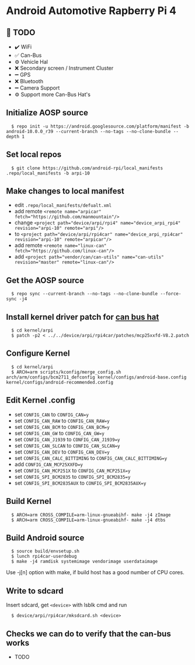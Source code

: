 # Android Automotive Rapberry Pi 4 

## 📝 TODO
  * ✔️ WiFi
  * ✅ Can-Bus
  * ⚙️ Vehicle Hal
  * ❌ Secondary screen / Instrument Cluster 
  * ➖ GPS
  * ❌ Bluetooth
  * ➖ Camera Support
  * ⚙️ Support more Can-Bus Hat's

## Initialize AOSP source
```
  $ repo init -u https://android.googlesource.com/platform/manifest -b android-10.0.0_r39 --current-branch --no-tags --no-clone-bundle --depth 1
```
## Set local repos
```
  $ git clone https://github.com/android-rpi/local_manifests .repo/local_manifests -b arpi-10
```

## Make changes to local manifest
  * edit `.repo/local_manifests/defualt.xml`
  * add remote `<remote name="arpicar" fetch="https://github.com/manmountain"/>`
  * change `<project path="device/arpi/rpi4" name="device_arpi_rpi4" revision="arpi-10" remote="arpi"/>`
  * to `<project path="device/arpi/rpi4car" name="device_arpi_rpi4car" revision="arpi-10" remote="arpicar"/>`
  * add remote `<remote name="linux-can" fetch="https://github.com/linux-can"/>`
  * add `<project path="vendor/can/can-utils" name="can-utils" revision="master" remote="linux-can"/>`

## Get the AOSP source 
```
  $ repo sync --current-branch --no-tags --no-clone-bundle --force-sync -j4
```

## Install kernel driver patch for [can bus hat](https://www.seeedstudio.com/2-Channel-CAN-BUS-FD-Shield-for-Raspberry-Pi-p-4072.html)
```
  $ cd kernel/arpi
  $ patch -p2 < ../../device/arpi/rpi4car/patches/mcp25xxfd-V8.2.patch
```

## Configure Kernel
```
  $ cd kernel/arpi
  $ ARCH=arm scripts/kconfig/merge_config.sh arch/arm/configs/bcm2711_defconfig kernel/configs/android-base.config kernel/configs/android-recommended.config
```

## Edit Kernel .config
  * set `CONFIG_CAN` to `CONFIG_CAN=y`
  * set `CONFIG_CAN_RAW` to `CONFIG_CAN_RAW=y`
  * set `CONFIG_CAN_BCM` to `CONFIG_CAN_BCM=y`
  * set `CONFIG_CAN_GW` to `CONFIG_CAN_GW=y`
  * set `CONFIG_CAN_J1939` to `CONFIG_CAN_J1939=y`
  * set `CONFIG_CAN_SLCAN` to `CONFIG_CAN_SLCAN=y`
  * set `CONFIG_CAN_DEV` to `CONFIG_CAN_DEV=y`
  * set `CONFIG_CAN_CALC_BITTIMING` to `CONFIG_CAN_CALC_BITTIMING=y`
  * add `CONFIG_CAN_MCP25XXFD=y`
  * set `CONFIG_CAN_MCP251X` to `CONFIG_CAN_MCP251X=y`
  * set `CONFIG_SPI_BCM2835` to `CONFIG_SPI_BCM2835=y`
  * set `CONFIG_SPI_BCM2835AUX` to `CONFIG_SPI_BCM2835AUX=y`

## Build Kernel
```
  $ ARCH=arm CROSS_COMPILE=arm-linux-gnueabihf- make -j4 zImage
  $ ARCH=arm CROSS_COMPILE=arm-linux-gnueabihf- make -j4 dtbs
```

## Build Android source
```
  $ source build/envsetup.sh
  $ lunch rpi4car-userdebug
  $ make -j4 ramdisk systemimage vendorimage userdataimage
```
 Use -j[n] option with make, if build host has a good number of CPU cores.

## Write to sdcard
 Insert sdcard, get `<device>` with lsblk cmd and run
```
  $ device/arpi/rpi4car/mksdcard.sh <device>
```

## Checks we can do to verify that the can-bus works
  * TODO
  
